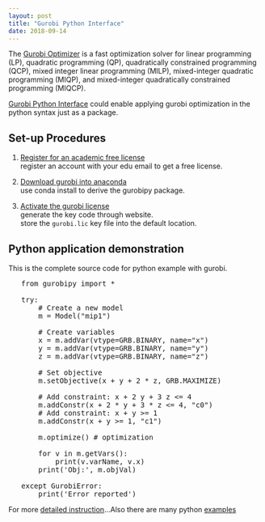 ```yaml
---
layout: post
title: "Gurobi Python Interface"
date: 2018-09-14
---
```

The [Gurobi Optimizer](http://www.gurobi.com/) is a fast optimization solver for linear programming (LP), quadratic programming (QP), quadratically constrained programming (QCP), mixed integer linear programming (MILP), mixed-integer quadratic programming (MIQP), and mixed-integer quadratically constrained programming (MIQCP).

[Gurobi Python Interface](http://www.gurobi.com/documentation/8.0/quickstart_mac/py_python_interface.html#section:Python) could enable applying gurobi optimization in the python syntax just as a package.




## Set-up Procedures
1. [Register for an academic free license](http://www.gurobi.com/downloads/licenses/license-center)<br/>
   register an account with your edu email to get a free license.

2. [Download gurobi into anaconda](http://www.gurobi.com/documentation/8.0/quickstart_mac/installing_the_anaconda_py.html)<br/>
   use conda install to derive the gurobipy package. 

3. [Activate the gurobi license](http://www.gurobi.com/documentation/8.0/quickstart_mac/retrieving_a_free_academic.html#subsection:academiclicense)<br/>
   generate the key code through website.<br/>
   store the `gurobi.lic` key file into the default location.



##  Python application demonstration
This is the complete source code for python example with gurobi. 

<pre class="prettyprint">
   from gurobipy import *

   try:
       # Create a new model
       m = Model("mip1")

       # Create variables
       x = m.addVar(vtype=GRB.BINARY, name="x")
       y = m.addVar(vtype=GRB.BINARY, name="y")
       z = m.addVar(vtype=GRB.BINARY, name="z")

       # Set objective
       m.setObjective(x + y + 2 * z, GRB.MAXIMIZE)
       
       # Add constraint: x + 2 y + 3 z <= 4
       m.addConstr(x + 2 * y + 3 * z <= 4, "c0")
       # Add constraint: x + y >= 1
       m.addConstr(x + y >= 1, "c1")
       
       m.optimize() # optimization
       
       for v in m.getVars():
           print(v.varName, v.x)
       print('Obj:', m.objVal)
       
   except GurobiError:
       print('Error reported')
</pre>

For more [detailed instruction](https://www.gurobi.com/documentation/8.0/quickstart_windows/py_example_mip1_py.html)...Also there are many python [examples](https://www.gurobi.com/documentation/8.0/examples/python_examples.html)
